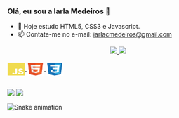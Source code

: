 ### Olá, eu sou a Iarla Medeiros 👋

- 🌱 Hoje estudo HTML5, CSS3 e Javascript.
- 📫 Contate-me no e-mail: iarlacmedeiros@gmail.com

<div align="center">
  <a href="https://github.com/iarlamedeirosgit">
  <img height="160em" src="https://github-readme-stats.vercel.app/api?username=iarlamedeirosgit&show_icons=true&theme=dracula&include_all_commits=true&count_private=true"/>
  <img height="160em" src="https://github-readme-stats.vercel.app/api/top-langs/?username=iarlamedeirosgit&layout=compact&langs_count=7&theme=dracula"/>
</div>
<div style="display: inline_block"><br>
  <img align="center" alt="Iarla-Js" height="30" width="40" src="https://raw.githubusercontent.com/devicons/devicon/master/icons/javascript/javascript-plain.svg">
  <img align="center" alt="Iarla-HTML" height="30" width="40" src="https://raw.githubusercontent.com/devicons/devicon/master/icons/html5/html5-original.svg">
  <img align="center" alt="Iarla-CSS" height="30" width="40" src="https://raw.githubusercontent.com/devicons/devicon/master/icons/css3/css3-original.svg">
</div>

##
 
<div> 

  <a href = "mailto:iarlacmedeiros@gmail.com"><img src="https://img.shields.io/badge/-Gmail-%23333?style=for-the-badge&logo=gmail&logoColor=white" target="_blank"></a>
  <a href="https://www.linkedin.com/in/iarlamedeiros/" target="_blank"><img src="https://img.shields.io/badge/-LinkedIn-%230077B5?style=for-the-badge&logo=linkedin&logoColor=white" target="_blank"></a> 
  
   ![Snake animation](https://github.com/iarlamedeirosgit/iarlamedeirosgit/blob/output/github-contribution-grid-snake.svg)
 
</div>
